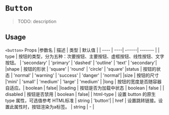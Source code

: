 # `Button`

> TODO: description

## Usage

`<button>` Props
|参数名 |	描述 |	类型 |	默认值 |
| ----  | ----| ------| ------- |
| type |	按钮的类型，分为五种：次要按钮、主要按钮、虚框按钮、线性按钮、文字按钮。	| 'secondary' \| 'primary' \| 'dashed' \| 'outline' \| 'text'	| 'secondary'|
|shape | 按钮的形状	| 'square' \| 'round' \| 'circle'	| 'square'
|status	| 按钮的状态	| 'normal' \| 'warning' \| 'success' \| 'danger'	| 'normal'|
|size	| 按钮的尺寸	|'mini' \| 'small' \| 'medium' \| 'large'	| 'medium' |
|long |	按钮的宽度是否随容器自适应。|	boolean	| false|
|loading	| 按钮是否为加载中状态	| boolean	| false |
| disabled | 按钮是否禁用	| boolean	| false|
| html-type	| 设置 button 的原生 type 属性，可选值参考 HTML标准	| string	| 'button'|
| href	| 设置跳转链接。设置此属性时，按钮渲染为a标签。	| string	| - |

